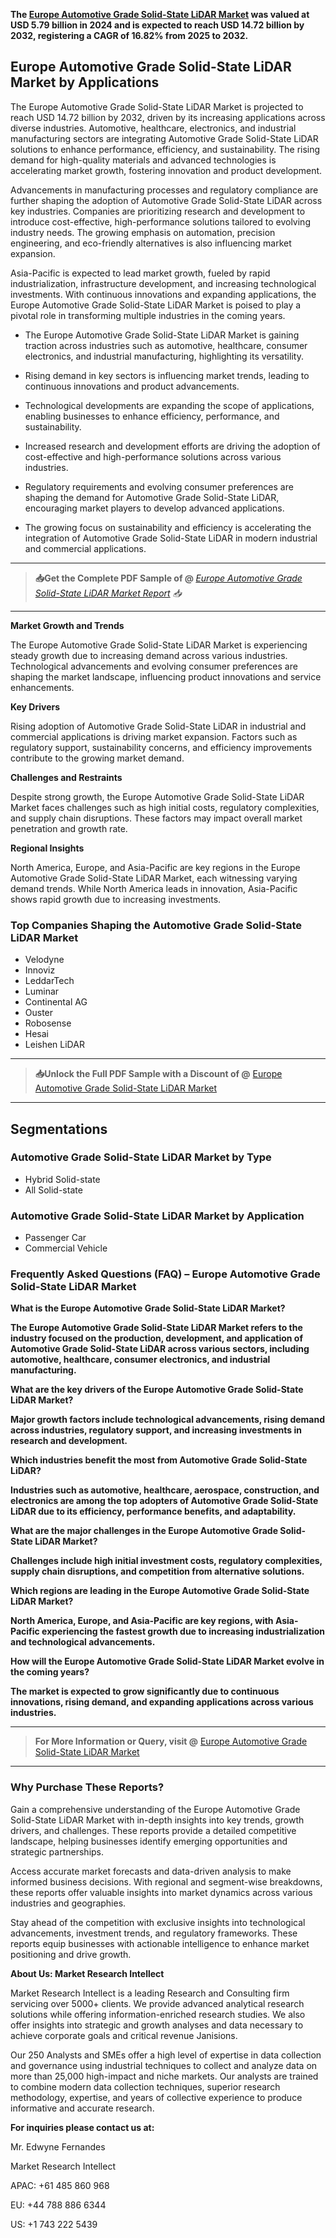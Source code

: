 <p><strong>The <a href="https://www.marketresearchintellect.com/download-sample/?rid=912073&amp;utm_source=Pulse-April-Europe&amp;utm_medium=852">Europe Automotive Grade Solid-State LiDAR Market</a> was valued at USD 5.79 billion in 2024 and is expected to reach USD 14.72 billion by 2032, registering a CAGR of 16.82% from 2025 to 2032.</strong></p><h2>Europe Automotive Grade Solid-State LiDAR Market by Applications&nbsp;</h2><p><p>The Europe Automotive Grade Solid-State LiDAR Market is projected to reach USD 14.72 billion by 2032, driven by its increasing applications across diverse industries. Automotive, healthcare, electronics, and industrial manufacturing sectors are integrating Automotive Grade Solid-State LiDAR solutions to enhance performance, efficiency, and sustainability. The rising demand for high-quality materials and advanced technologies is accelerating market growth, fostering innovation and product development.</p><p>Advancements in manufacturing processes and regulatory compliance are further shaping the adoption of Automotive Grade Solid-State LiDAR across key industries. Companies are prioritizing research and development to introduce cost-effective, high-performance solutions tailored to evolving industry needs. The growing emphasis on automation, precision engineering, and eco-friendly alternatives is also influencing market expansion.</p><p>Asia-Pacific is expected to lead market growth, fueled by rapid industrialization, infrastructure development, and increasing technological investments. With continuous innovations and expanding applications, the Europe Automotive Grade Solid-State LiDAR Market is poised to play a pivotal role in transforming multiple industries in the coming years.</p></p><ul><li><p>The Europe Automotive Grade Solid-State LiDAR Market is gaining traction across industries such as automotive, healthcare, consumer electronics, and industrial manufacturing, highlighting its versatility.</p></li><li><p>Rising demand in key sectors is influencing market trends, leading to continuous innovations and product advancements.</p></li><li><p>Technological developments are expanding the scope of applications, enabling businesses to enhance efficiency, performance, and sustainability.</p></li><li><p>Increased research and development efforts are driving the adoption of cost-effective and high-performance solutions across various industries.</p></li><li><p>Regulatory requirements and evolving consumer preferences are shaping the demand for Automotive Grade Solid-State LiDAR, encouraging market players to develop advanced applications.</p></li><li><p>The growing focus on sustainability and efficiency is accelerating the integration of Automotive Grade Solid-State LiDAR in modern industrial and commercial applications.</p></li></ul><hr /><blockquote><p><strong><span class="font-[700]">📥Get the Complete PDF Sample of @ </span></strong><em><span class="font-[700]"><a href="https://www.marketresearchintellect.com/download-sample/?rid=912073&amp;utm_source=Pulse-April-Europe&amp;utm_medium=852" target="_blank" data-tracking-control-name="article-ssr-frontend-pulse_little-text-block" data-tracking-will-navigate="" data-test-link="">Europe Automotive Grade Solid-State LiDAR Market Report</a>&nbsp;📥</span></em></p></blockquote><hr /><p class="" data-start="77" data-end="360"><strong data-start="77" data-end="105">Market Growth and Trends</strong></p><p class="" data-start="77" data-end="360">The Europe Automotive Grade Solid-State LiDAR Market is experiencing steady growth due to increasing demand across various industries. Technological advancements and evolving consumer preferences are shaping the market landscape, influencing product innovations and service enhancements.</p><p class="" data-start="362" data-end="606"><strong data-start="362" data-end="377">Key Drivers</strong></p><p class="" data-start="362" data-end="606">Rising adoption of Automotive Grade Solid-State LiDAR in industrial and commercial applications is driving market expansion. Factors such as regulatory support, sustainability concerns, and efficiency improvements contribute to the growing market demand.</p><p class="" data-start="608" data-end="849"><strong data-start="608" data-end="637">Challenges and Restraints</strong></p><p class="" data-start="608" data-end="849">Despite strong growth, the Europe Automotive Grade Solid-State LiDAR Market faces challenges such as high initial costs, regulatory complexities, and supply chain disruptions. These factors may impact overall market penetration and growth rate.</p><p class="" data-start="851" data-end="1095"><strong data-start="851" data-end="872">Regional Insights</strong></p><p class="" data-start="851" data-end="1095">North America, Europe, and Asia-Pacific are key regions in the Europe Automotive Grade Solid-State LiDAR Market, each witnessing varying demand trends. While North America leads in innovation, Asia-Pacific shows rapid growth due to increasing investments.</p><p><h3>Top Companies Shaping the Automotive Grade Solid-State LiDAR Market </h3><ul><li>Velodyne</li><li>Innoviz</li><li>LeddarTech</li><li>Luminar</li><li>Continental AG</li><li>Ouster</li><li>Robosense</li><li>Hesai</li><li>Leishen LiDAR</li></ul></p><hr /><blockquote><p><strong>📥Unlock the Full PDF Sample with a Discount of @</strong> <a href="https://www.marketresearchintellect.com/ask-for-discount/?rid=912073&amp;utm_source=Pulse-April-Europe&amp;utm_medium=852">Europe Automotive Grade Solid-State LiDAR Market</a></p></blockquote><hr /><p><h2>Segmentations</h2><h3>Automotive Grade Solid-State LiDAR Market by Type</h3><ul><li>Hybrid Solid-state</li><li>All Solid-state</li></ul><h3>Automotive Grade Solid-State LiDAR Market by Application</h3><ul><li>Passenger Car</li><li>Commercial Vehicle</li></ul></p><h3><strong>Frequently Asked Questions (FAQ) &ndash; Europe Automotive Grade Solid-State LiDAR Market</strong></h3><p><strong>What is the Europe Automotive Grade Solid-State LiDAR Market?</strong></p><p><strong>The Europe Automotive Grade Solid-State LiDAR Market refers to the industry focused on the production, development, and application of Automotive Grade Solid-State LiDAR across various sectors, including automotive, healthcare, consumer electronics, and industrial manufacturing.</strong></p><p><strong>What are the key drivers of the Europe Automotive Grade Solid-State LiDAR Market?</strong></p><p><strong>Major growth factors include technological advancements, rising demand across industries, regulatory support, and increasing investments in research and development.</strong></p><p><strong>Which industries benefit the most from Automotive Grade Solid-State LiDAR?</strong></p><p><strong>Industries such as automotive, healthcare, aerospace, construction, and electronics are among the top adopters of Automotive Grade Solid-State LiDAR due to its efficiency, performance benefits, and adaptability.</strong></p><p><strong>What are the major challenges in the Europe Automotive Grade Solid-State LiDAR Market?</strong></p><p><strong>Challenges include high initial investment costs, regulatory complexities, supply chain disruptions, and competition from alternative solutions.</strong></p><p><strong>Which regions are leading in the Europe Automotive Grade Solid-State LiDAR Market?</strong></p><p><strong>North America, Europe, and Asia-Pacific are key regions, with Asia-Pacific experiencing the fastest growth due to increasing industrialization and technological advancements.</strong></p><p><strong>How will the Europe Automotive Grade Solid-State LiDAR Market evolve in the coming years?</strong></p><p><strong>The market is expected to grow significantly due to continuous innovations, rising demand, and expanding applications across various industries.</strong></p><hr /><blockquote><p><span class="font-[700]"><strong>For More Information or Query, visit&nbsp;@</strong>&nbsp;</span><span class="font-[700]"><a href="https://www.marketresearchintellect.com/product/global-automotive-grade-solid-state-lidar-market/?utm_source=Linkedin&utm_medium=852" target="_blank" data-tracking-control-name="article-ssr-frontend-pulse_little-text-block" data-tracking-will-navigate="" data-test-link="">Europe Automotive Grade Solid-State LiDAR Market</a></span></p></blockquote><hr /><h3><strong data-start="0" data-end="31">Why Purchase These Reports?</strong></h3><p class="" data-start="35" data-end="297">Gain a comprehensive understanding of the Europe Automotive Grade Solid-State LiDAR Market with in-depth insights into key trends, growth drivers, and challenges. These reports provide a detailed competitive landscape, helping businesses identify emerging opportunities and strategic partnerships.</p><p class="" data-start="299" data-end="540">Access accurate market forecasts and data-driven analysis to make informed business decisions. With regional and segment-wise breakdowns, these reports offer valuable insights into market dynamics across various industries and geographies.</p><p class="" data-start="542" data-end="784">Stay ahead of the competition with exclusive insights into technological advancements, investment trends, and regulatory frameworks. These reports equip businesses with actionable intelligence to enhance market positioning and drive growth.</p><p><strong><span class="font-[700]">About Us: Market Research Intellect</span></strong></p><p><span class="">Market Research Intellect is a leading Research and Consulting firm servicing over 5000+ clients. We provide advanced analytical research solutions while offering information-enriched research studies.&nbsp;</span>We also offer insights into strategic and growth analyses and data necessary to achieve corporate goals and critical revenue Janisions.</p><p><span class="">Our 250 Analysts and SMEs offer a high level of expertise in data collection and governance using industrial techniques to collect and analyze data on more than 25,000 high-impact and niche markets. Our analysts are trained to combine modern data collection techniques, superior research methodology, expertise, and years of collective experience to produce informative and accurate research.</span></p><p><strong>For inquiries please contact us at:</strong></p><p>Mr. Edwyne Fernandes</p><p>Market Research Intellect</p><p>APAC: +61 485 860 968</p><p>EU: +44 788 886 6344</p><p>US: +1 743 222 5439</p>